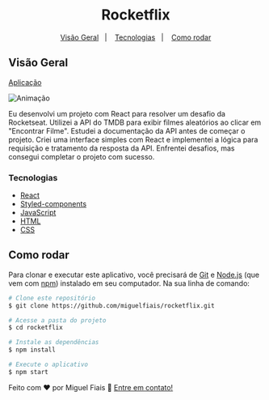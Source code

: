 <h1 align="center">Rocketflix</h1>

<div align="center"> 

[Visão Geral](#visão-geral)&nbsp;&nbsp;&nbsp;|&nbsp;&nbsp;&nbsp;
[Tecnologias](#tecnologias)&nbsp;&nbsp;&nbsp;|&nbsp;&nbsp;&nbsp;
[Como rodar](#como-rodar)
  
</div>

## Visão Geral

[Aplicação](https://mfrocketflix.netlify.app/)

![Animação](https://user-images.githubusercontent.com/108070001/213896298-5fc96acc-191b-42ac-b6bb-3845009897bf.gif)

Eu desenvolvi um projeto com React para resolver um desafio da Rocketseat. Utilizei a API do TMDB para exibir filmes aleatórios ao clicar em "Encontrar Filme". Estudei a documentação da API antes de começar o projeto. Criei uma interface simples com React e implementei a lógica para requisição e tratamento da resposta da API. Enfrentei desafios, mas consegui completar o projeto com sucesso.

### Tecnologias

- [React](https://reactjs.org/)
- [Styled-components](https://styled-components.com/docs/) 
- [JavaScript](https://developer.mozilla.org/en-US/docs/Web/JavaScript)
- [HTML](https://developer.mozilla.org/en-US/docs/Web/HTML)
- [CSS](https://developer.mozilla.org/en-US/docs/Web/CSS)

## Como rodar

Para clonar e executar este aplicativo, você precisará de [Git](https://git-scm.com) e [Node.js](https://nodejs.org/en/download/) (que vem com [npm](http://npmjs.com)) instalado em seu computador. Na sua linha de comando:

```bash
# Clone este repositório
$ git clone https://github.com/miguelfiais/rocketflix.git

# Acesse a pasta do projeto
$ cd rocketflix

# Instale as dependências
$ npm install

# Execute o aplicativo
$ npm start
```

Feito com ♥ por Miguel Fiais :wave: [Entre em contato!](https://www.linkedin.com/in/miguel-fiais/)
